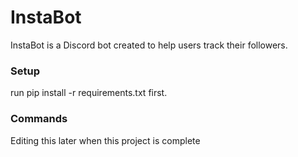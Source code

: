 # InstaBot
InstaBot is a Discord bot created to help users track their followers. 

### Setup
run pip install -r requirements.txt first.

### Commands
Editing this later when this project is complete
